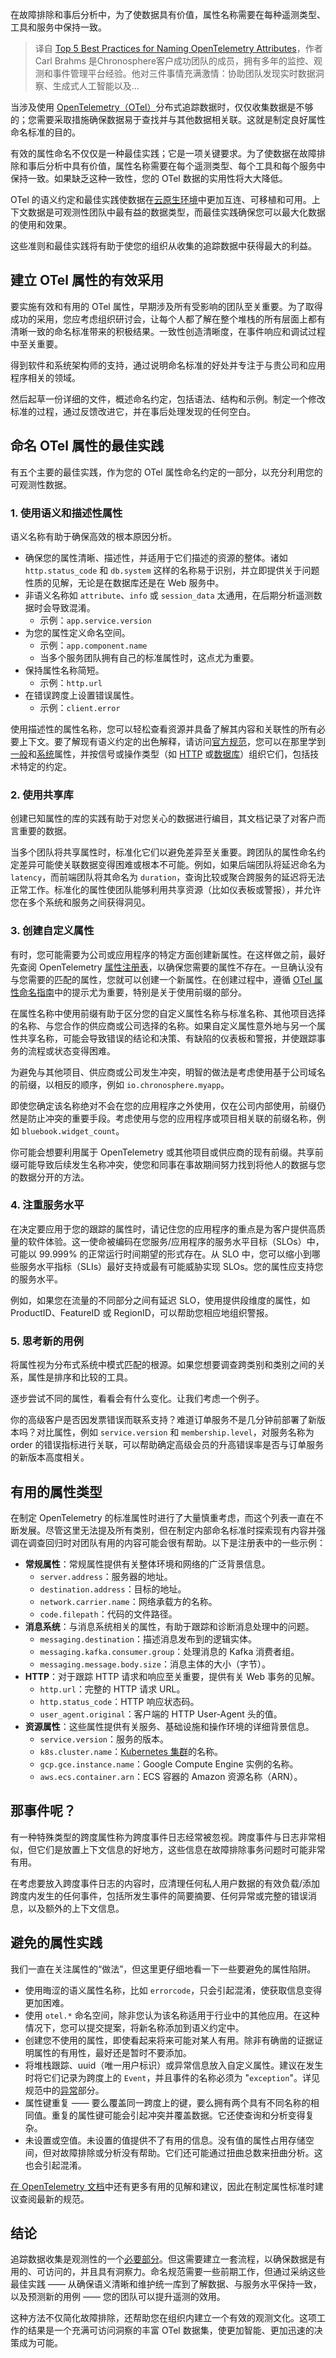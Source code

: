 <!--
title: OpenTelemetry属性命名的五个最佳实践
cover: https://cdn.thenewstack.io/media/2023/11/417c6dfa-periscopes-1024x616.jpg
-->

在故障排除和事后分析中，为了使数据具有价值，属性名称需要在每种遥测类型、工具和服务中保持一致。

> 译自 [Top 5 Best Practices for Naming OpenTelemetry Attributes](https://thenewstack.io/top-5-best-practices-for-naming-opentelemetry-attributes/)，作者 Carl Brahms 是Chronosphere客户成功团队的成员，拥有多年的监控、观测和事件管理平台经验。他对三件事情充满激情：协助团队发现实时数据洞察、生成式人工智能以及...

当涉及使用 [OpenTelemetry（OTel）](https://thenewstack.io/opentelemetry-gaining-traction-from-companies-and-vendors/)分布式追踪数据时，仅仅收集数据是不够的；您需要采取措施确保数据易于查找并与其他数据相关联。这就是制定良好属性命名标准的目的。

有效的属性命名不仅仅是一种最佳实践；它是一项关键要求。为了使数据在故障排除和事后分析中具有价值，属性名称需要在每个遥测类型、每个工具和每个服务中保持一致。如果缺乏这种一致性，您的 OTel 数据的实用性将大大降低。

OTel 的语义约定和最佳实践使数据在[云原生环境](https://thenewstack.io/cloud-native/)中更加互连、可移植和可用。上下文数据是可观测性团队中最有益的数据类型，而最佳实践确保您可以最大化数据的使用和效果。

这些准则和最佳实践将有助于使您的组织从收集的追踪数据中获得最大的利益。

## 建立 OTel 属性的有效采用

要实施有效和有用的 OTel 属性，早期涉及所有受影响的团队至关重要。为了取得成功的采用，您应考虑组织研讨会，让每个人都了解在整个堆栈的所有层面上都有清晰一致的命名标准带来的积极结果。一致性创造清晰度，在事件响应和调试过程中至关重要。

得到软件和系统架构师的支持，通过说明命名标准的好处并专注于与贵公司和应用程序相关的领域。

然后起草一份详细的文件，概述命名约定，包括语法、结构和示例。制定一个修改标准的过程，通过反馈改进它，并在事后处理发现的任何空白。

## 命名 OTel 属性的最佳实践

有五个主要的最佳实践，作为您的 OTel 属性命名约定的一部分，以充分利用您的可观测性数据。

### 1. 使用语义和描述性属性

语义名称有助于确保高效的根本原因分析。

- 确保您的属性清晰、描述性，并适用于它们描述的资源的整体。诸如 `http.status_code` 和 `db.system` 这样的名称易于识别，并立即提供关于问题性质的见解，无论是在数据库还是在 Web 服务中。
- 非语义名称如 `attribute`、`info` 或 `session_data` 太通用，在后期分析遥测数据时会导致混淆。
  - 示例：`app.service.version`
- 为您的属性定义命名空间。
  - 示例：`app.component.name`
  - 当多个服务团队拥有自己的标准属性时，这点尤为重要。
- 保持属性名称简短。
  - 示例：`http.url`
- 在错误跨度上设置错误属性。
  - 示例：`client.error`

使用描述性的属性名称，您可以轻松查看资源并具备了解其内容和关联性的所有必要上下文。要了解现有语义约定的出色解释，请访问[官方规范](https://opentelemetry.io/docs/specs/semconv/)，您可以在那里学到[一般](https://opentelemetry.io/docs/specs/semconv/general/attributes/)和[系统](https://opentelemetry.io/docs/specs/semconv/system/)属性，并按信号或操作类型（如 [HTTP](https://opentelemetry.io/docs/specs/semconv/http/http-spans/) 或[数据库](https://opentelemetry.io/docs/specs/semconv/database/)）组织它们，包括技术特定的约定。

### 2. 使用共享库

创建已知属性的库的实践有助于对您关心的数据进行编目，其文档记录了对客户而言重要的数据。

当多个团队将共享属性时，标准化它们以避免差异至关重要。跨团队的属性命名约定差异可能使关联数据变得困难或根本不可能。例如，如果后端团队将延迟命名为 `latency`，而前端团队将其命名为 `duration`，查询比较或聚合跨服务的延迟将无法正常工作。标准化的属性使团队能够利用共享资源（比如仪表板或警报），并允许您在多个系统和服务之间获得洞见。

### 3. 创建自定义属性

有时，您可能需要为公司或应用程序的特定方面创建新属性。在这样做之前，最好先查阅 OpenTelemetry [属性注册表](https://opentelemetry.io/docs/specs/semconv/attributes-registry/)，以确保您需要的属性不存在。一旦确认没有与您需要的匹配的属性，您就可以创建一个新属性。在创建过程中，遵循 [OTel 属性命名指南](https://opentelemetry.io/docs/specs/otel/common/attribute-naming/)中的提示尤为重要，特别是关于使用前缀的部分。

在属性名称中使用前缀有助于区分您的自定义属性名称与标准名称、其他项目选择的名称、与您合作的供应商或公司选择的名称。如果自定义属性意外地与另一个属性共享名称，可能会导致错误的结论和决策、有缺陷的仪表板和警报，并使跟踪事务的流程或状态变得困难。

为避免与其他项目、供应商或公司发生冲突，明智的做法是考虑使用基于公司域名的前缀，以相反的顺序，例如 `io.chronosphere.myapp`。

即使您确定该名称绝对不会在您的应用程序之外使用，仅在公司内部使用，前缀仍然是防止冲突的重要手段。考虑使用与您的应用程序或项目相关联的前缀名称，例如 `bluebook.widget_count`。

你可能会想要利用属于 OpenTelemetry 或其他项目或供应商的现有前缀。共享前缀可能导致后续发生名称冲突，使您和同事在事故期间努力找到将他人的数据与您的数据分开的方法。

### 4. 注重服务水平

在决定要应用于您的跟踪的属性时，请记住您的应用程序的重点是为客户提供高质量的软件体验。这一使命被编码在您服务/应用程序的服务水平目标（SLOs）中，可能以 99.999% 的正常运行时间期望的形式存在。从 SLO 中，您可以缩小到哪些服务水平指标（SLIs）最好支持或最有可能威胁实现 SLOs。您的属性应支持您的服务水平。

例如，如果您在流量的不同部分之间有延迟 SLO，使用提供段维度的属性，如 ProductID、FeatureID 或 RegionID，可以帮助您相应地组织警报。

### 5. 思考新的用例

将属性视为分布式系统中模式匹配的根源。如果您想要调查跨类别和类别之间的关系，属性是排序和比较的工具。

逐步尝试不同的属性，看看会有什么变化。让我们考虑一个例子。

你的高级客户是否因发票错误而联系支持？难道订单服务不是几分钟前部署了新版本吗？对比属性，例如 `service.version` 和 `membership.level`，对服务名称为 order 的错误指标进行关联，可以帮助确定高级会员的升高错误率是否与订单服务的新版本高度相关。

## 有用的属性类型

在制定 OpenTelemetry 的标准属性时进行了大量慎重考虑，而这个列表一直在不断发展。尽管这里无法提及所有类别，但在制定内部命名标准时探索现有内容并强调在调查回归时对团队有用的内容可能会很有帮助。以下是注册表中的一些示例：

- **常规属性**：常规属性提供有关整体环境和网络的广泛背景信息。
  - `server.address`：服务器的地址。
  - `destination.address`：目标的地址。
  - `network.carrier.name`：网络承载方的名称。
  - `code.filepath`：代码的文件路径。
- **消息系统**：与消息系统相关的属性，有助于跟踪和诊断消息处理中的问题。
  - `messaging.destination`：描述消息发布到的逻辑实体。
  - `messaging.kafka.consumer.group`：处理消息的 Kafka 消费者组。
  - `messaging.message.body.size`：消息主体的大小（字节）。
- **HTTP**：对于跟踪 HTTP 请求和响应至关重要，提供有关 Web 事务的见解。
  - `http.url`：完整的 HTTP 请求 URL。
  - `http.status_code`：HTTP 响应状态码。
  - `user_agent.original`：客户端的 HTTP User-Agent 头的值。
- **资源属性**：这些属性提供有关服务、基础设施和操作环境的详细背景信息。
  - `service.version`：服务的版本。
  - `k8s.cluster.name`：[Kubernetes 集群](https://thenewstack.io/how-opentelemetry-works-with-kubernetes/)的名称。
  - `gcp.gce.instance.name`：Google Compute Engine 实例的名称。
  - `aws.ecs.container.arn`：ECS 容器的 Amazon 资源名称（ARN）。

## 那事件呢？

有一种特殊类型的跨度属性称为跨度事件日志经常被忽视。跨度事件与日志非常相似，但它们是放置上下文信息的好地方，这些信息在故障排除事务问题时可能非常有用。

在考虑要放入跨度事件日志的内容时，应清理任何私人用户数据的有效负载/添加跨度内发生的任何事件，包括所发生事件的简要摘要、任何异常或完整的错误消息，以及额外的上下文信息。

## 避免的属性实践

我们一直在关注属性的“做法”，但这里更仔细地看一下一些要避免的属性陷阱。

- 使用晦涩的语义属性名称，比如 `errorcode`，只会引起混淆，使获取信息变得更加困难。
- 使用 `otel.*` 命名空间，除非您认为该名称适用于行业中的其他应用。在这种情况下，您可以提交提案，将新名称添加到语义约定中。
- 创建您不使用的属性，即使看起来将来可能对某人有用。除非有确凿的证据证明属性的有用性，最好还是暂时不要添加。
- 将堆栈跟踪、uuid（唯一用户标识）或异常信息放入自定义属性。建议在发生时将它们记录为跨度上的 `Event`，并且事件的名称必须为 "`exception`"。详见规范中的[异常](https://opentelemetry.io/docs/specs/semconv/exceptions/exceptions-spans/)部分。
- 属性键重复 —— 要么覆盖同一跨度上的键，要么拥有两个具有不同名称的相同值。重复的属性键可能会引起冲突并覆盖数据。它还使查询和分析变得复杂。
- 未设置或空值。未设置的值提供不了有用的信息。没有值的属性占用存储空间，但对故障排除或分析没有帮助。它们还可能通过扭曲总数来扭曲分析。这也会引起混淆。

[在 OpenTelemetry 文档](https://opentelemetry.io/docs/specs/otel/common/attribute-naming/)中还有更多有用的见解和建议，因此在制定属性标准时建议查阅最新的规范。

## 结论

追踪数据收集是观测性的一个[必要部分](https://thenewstack.io/top-ways-to-reduce-your-observability-costs-part-1/)。但这需要建立一套流程，以确保数据是有用的、可访问的，并且具有洞察力。命名规范需要一些前期工作，但通过采纳这些最佳实践 —— 从确保语义清晰和维护统一库到了解数据、与服务水平保持一致，以及预测新的用例 —— 您的团队可以提升遥测的效用。

这种方法不仅简化故障排除，还帮助您在组织内建立一个有效的观测文化。这项工作的结果是一个充满可访问洞察的丰富 OTel 数据集，使更加智能、更加迅速的决策成为可能。
